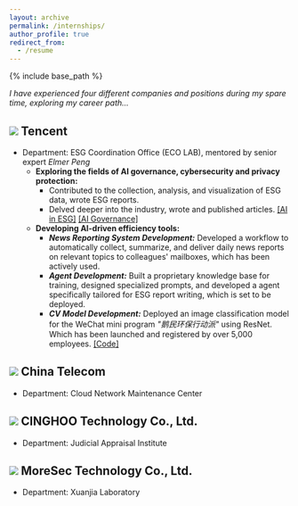 ```yaml
---
layout: archive
permalink: /internships/
author_profile: true
redirect_from:
  - /resume
---
```


{% include base_path %}

*I have experienced four different companies and positions during my spare time, exploring my career path...*

![](https://img.shields.io/badge/Sep.%202024--Dec.%202024-000000) Tencent
---
* Department: ESG Coordination Office (ECO LAB), mentored by senior expert *Elmer Peng*
  * **Exploring the fields of AI governance, cybersecurity and privacy protection:**
    * Contributed to the collection, analysis, and visualization of ESG data, wrote ESG reports.
    * Delved deeper into the industry, wrote and published articles. [[AI in ESG]](https://alienhhy.github.io/_pages/%E4%BA%BA%E5%B7%A5%E6%99%BA%E8%83%BD%E5%8F%91%E5%B1%95%E7%9A%84ESG%E9%A3%8E%E9%99%A9%E4%B8%8E%E6%9C%BA%E9%81%87%E3%80%90%E7%BB%88%E3%80%91.pdf) [[AI Governance]](https://alienhhy.github.io/_pages/%E4%BA%BA%E5%B7%A5%E6%99%BA%E8%83%BD%E6%B2%BB%E7%90%86%E5%85%A8%E7%90%83%E6%B2%BB%E7%90%86%E6%80%81%E5%8A%BF%E8%A7%82%E5%AF%9F.pdf)
  * **Developing AI-driven efficiency tools:**
    * ***News Reporting System Development:*** Developed a workflow to automatically collect, summarize, and deliver daily news reports on relevant topics to colleagues' mailboxes, which has been actively used.
    * ***Agent Development:*** Built a proprietary knowledge base for training, designed specialized prompts, and developed a agent specifically tailored for ESG report writing, which is set to be deployed.
    * ***CV Model Development:*** Deployed an image classification model for the WeChat mini program *"鹅民环保行动派"* using ResNet. Which has been launched and registered by over 5,000 employees. [[Code]](https://github.com/ALIENHHY/ResNet-Application-in-Image-Classification)


![](https://img.shields.io/badge/Jan.%202024--Feb.%202024-000000) China Telecom
---
* Department: Cloud Network Maintenance Center


![](https://img.shields.io/badge/Jul.%202023--Aug.%202023-000000) CINGHOO Technology Co., Ltd.
---
* Department: Judicial Appraisal Institute


![](https://img.shields.io/badge/Jul.%202022--Aug.%202022-000000) MoreSec Technology Co., Ltd.
---
* Department: Xuanjia Laboratory
